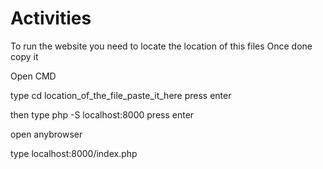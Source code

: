 # Activities

To run the website you need to locate the location of this files
Once done copy it

Open CMD

type cd location_of_the_file_paste_it_here
press enter

then type php -S localhost:8000
press enter

open anybrowser

type localhost:8000/index.php
